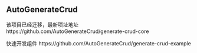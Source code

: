 ﻿<h2>AutoGenerateCrud</h2>
 该项目已经迁移，最新项址地址 https://github.com/AutoGenerateCrud/generate-crud-core<p>
 快速开发组件 https://github.com/AutoGenerateCrud/generate-crud-example</p>
